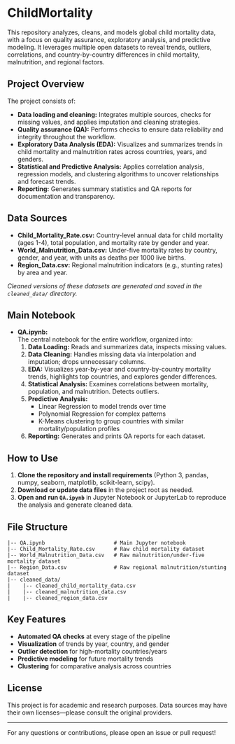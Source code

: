 # ChildMortality

This repository analyzes, cleans, and models global child mortality data, with a focus on quality assurance, exploratory analysis, and predictive modeling. It leverages multiple open datasets to reveal trends, outliers, correlations, and country-by-country differences in child mortality, malnutrition, and regional factors.

## Project Overview

The project consists of:
- **Data loading and cleaning:** Integrates multiple sources, checks for missing values, and applies imputation and cleaning strategies.
- **Quality assurance (QA):** Performs checks to ensure data reliability and integrity throughout the workflow.
- **Exploratory Data Analysis (EDA):** Visualizes and summarizes trends in child mortality and malnutrition rates across countries, years, and genders.
- **Statistical and Predictive Analysis:** Applies correlation analysis, regression models, and clustering algorithms to uncover relationships and forecast trends.
- **Reporting:** Generates summary statistics and QA reports for documentation and transparency.

## Data Sources

- **Child_Mortality_Rate.csv:** Country-level annual data for child mortality (ages 1-4), total population, and mortality rate by gender and year.
- **World_Malnutrition_Data.csv:** Under-five mortality rates by country, gender, and year, with units as deaths per 1000 live births.
- **Region_Data.csv:** Regional malnutrition indicators (e.g., stunting rates) by area and year.

_Cleaned versions of these datasets are generated and saved in the `cleaned_data/` directory._

## Main Notebook

- **QA.ipynb:**  
  The central notebook for the entire workflow, organized into:
  1. **Data Loading:** Reads and summarizes data, inspects missing values.
  2. **Data Cleaning:** Handles missing data via interpolation and imputation; drops unnecessary columns.
  3. **EDA:** Visualizes year-by-year and country-by-country mortality trends, highlights top countries, and explores gender differences.
  4. **Statistical Analysis:** Examines correlations between mortality, population, and malnutrition. Detects outliers.
  5. **Predictive Analysis:**  
     - Linear Regression to model trends over time  
     - Polynomial Regression for complex patterns  
     - K-Means clustering to group countries with similar mortality/population profiles
  6. **Reporting:** Generates and prints QA reports for each dataset.

## How to Use

1. **Clone the repository and install requirements** (Python 3, pandas, numpy, seaborn, matplotlib, scikit-learn, scipy).
2. **Download or update data files** in the project root as needed.
3. **Open and run `QA.ipynb`** in Jupyter Notebook or JupyterLab to reproduce the analysis and generate cleaned data.

## File Structure

```
|-- QA.ipynb                      # Main Jupyter notebook
|-- Child_Mortality_Rate.csv      # Raw child mortality dataset
|-- World_Malnutrition_Data.csv   # Raw malnutrition/under-five mortality dataset
|-- Region_Data.csv               # Raw regional malnutrition/stunting dataset
|-- cleaned_data/
|    |-- cleaned_child_mortality_data.csv
|    |-- cleaned_malnutrition_data.csv
|    |-- cleaned_region_data.csv
```

## Key Features

- **Automated QA checks** at every stage of the pipeline
- **Visualization** of trends by year, country, and gender
- **Outlier detection** for high-mortality countries/years
- **Predictive modeling** for future mortality trends
- **Clustering** for comparative analysis across countries

## License

This project is for academic and research purposes. Data sources may have their own licenses—please consult the original providers.

---

For any questions or contributions, please open an issue or pull request!
